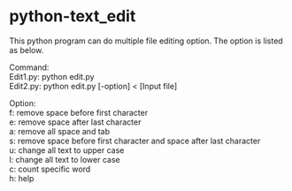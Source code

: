 # python-text_edit

This python program can do multiple file editing option. The option is listed as below.<br />

Command:<br />
	Edit1.py:  python edit.py<br />
	Edit2.py:  python edit.py [-option] < [Input file]<br />

Option:<br />
f: remove space before first character<br />
e: remove space after last character<br />
a: remove all space and tab<br />
s: remove space before first character and space after last character<br />
u: change all text to upper case <br />
l: change all text to lower case<br />
c: count specific word<br />
h: help<br />
